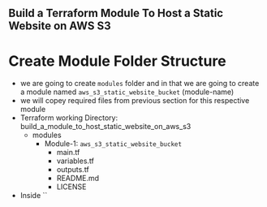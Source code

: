 ## Build a Terraform Module To Host a Static Website on AWS S3
# Create Module Folder Structure
- we are going to create `modules` folder and in that we are going to create a module named `aws_s3_static_website_bucket` (module-name)
- we will copey required files from previous section for this respective module
- Terraform working Directory: build_a_module_to_host_static_website_on_aws_s3
    - modules
        - Module-1: `aws_s3_static_website_bucket`
            - main.tf
            - variables.tf
            - outputs.tf
            - README.md
            - LICENSE
- Inside ``